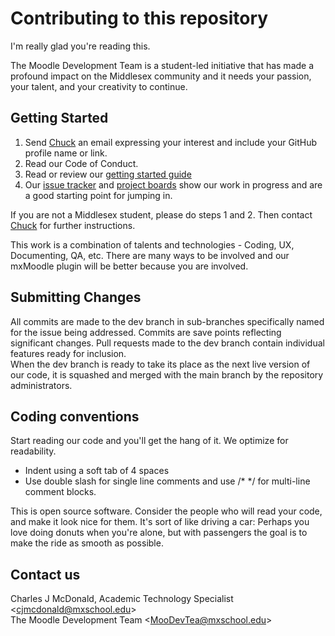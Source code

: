 # Contributing to this repository
I'm really glad you're reading this.

The Moodle Development Team is a student-led initiative that has made a profound impact on the Middlesex community and it needs your passion, your talent, and your creativity to continue.

## Getting Started
1. Send [Chuck](mailto:cjmcdonald@mxschool.edu) an email expressing your interest and include your GitHub profile name or link.
2. Read our Code of Conduct.
3. Read or review our [getting started guide](/docs/GETTING_STARTED.md)
4. Our [issue tracker](https://github.com/mxschool/mxMoodle/issues) and [project boards](https://github.com/mxschool/mxMoodle/projects) show our work in progress and are a good starting point for jumping in.

If you are not a Middlesex student, please do steps 1 and 2.
Then contact [Chuck](mailto:cjmcdonald@mxschool.edu) for further instructions.

This work is a combination of talents and technologies - Coding, UX, Documenting, QA, etc. There are many ways to be involved and our mxMoodle plugin will be better because you are involved.

## Submitting Changes
All commits are made to the dev branch in sub-branches specifically named for the issue being addressed. Commits are save points reflecting significant changes. Pull requests made to the dev branch contain individual features ready for inclusion.  
When the dev branch is ready to take its place as the next live version of our code, it is squashed and merged with the main branch by the repository administrators.

## Coding conventions
Start reading our code and you'll get the hang of it. We optimize for readability.

* Indent using a soft tab of 4 spaces
* Use double slash for single line comments and use \/* *\/ for multi-line comment blocks.

This is open source software. Consider the people who will read your code, and make it look nice for them. It's sort of like driving a car: Perhaps you love doing donuts when you're alone, but with passengers the goal is to make the ride as smooth as possible.

## Contact us
Charles J McDonald, Academic Technology Specialist \<cjmcdonald@mxschool.edu\>  
The Moodle Development Team \<MooDevTea@mxschool.edu\>
